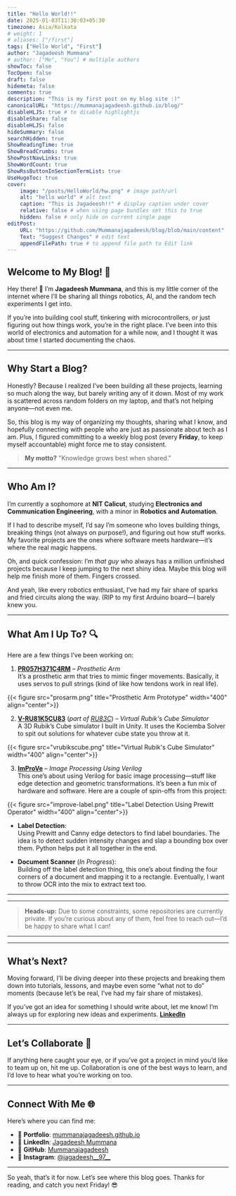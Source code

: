 ```yaml
---
title: "Hello World!!"
date: 2025-01-03T11:30:03+05:30
timezone: Asia/Kolkata
# weight: 1
# aliases: ["/first"]
tags: ["Hello World", "First"]
author: "Jagadeesh Mummana"
# author: ["Me", "You"] # multiple authors
showToc: false
TocOpen: false
draft: false
hidemeta: false
comments: true
description: "This is my first post on my blog site :)"
canonicalURL: "https://mummanajagadeesh.github.io/blog/"
disableHLJS: true # to disable highlightjs
disableShare: false
disableHLJS: false
hideSummary: false
searchHidden: true
ShowReadingTime: true
ShowBreadCrumbs: true
ShowPostNavLinks: true
ShowWordCount: true
ShowRssButtonInSectionTermList: true
UseHugoToc: true
cover:
    image: "/posts/HelloWorld/hw.png" # image path/url
    alt: "hello world" # alt text
    caption: "This is Jagadeesh!!" # display caption under cover
    relative: false # when using page bundles set this to true
    hidden: false # only hide on current single page
editPost:
    URL: "https://github.com/Mummanajagadeesh/blog/blob/main/content"
    Text: "Suggest Changes" # edit text
    appendFilePath: true # to append file path to Edit link
---
```




## Welcome to My Blog! 🚀  

Hey there! 👋 I’m **Jagadeesh Mummana**, and this is my little corner of the internet where I’ll be sharing all things robotics, AI, and the random tech experiments I get into.  

If you’re into building cool stuff, tinkering with microcontrollers, or just figuring out how things work, you’re in the right place. I’ve been into this world of electronics and automation for a while now, and I thought it was about time I started documenting the chaos.  

---

## Why Start a Blog?  

Honestly? Because I realized I’ve been building all these projects, learning so much along the way, but barely writing any of it down. Most of my work is scattered across random folders on my laptop, and that’s not helping anyone—not even me.  

So, this blog is my way of organizing my thoughts, sharing what I know, and hopefully connecting with people who are just as passionate about tech as I am. Plus, I figured committing to a weekly blog post (every **Friday**, to keep myself accountable) might force me to stay consistent.  

> **My motto?** "Knowledge grows best when shared."  


---

## Who Am I?  

I’m currently a sophomore at **NIT Calicut**, studying **Electronics and Communication Engineering**, with a minor in **Robotics and Automation**.  

If I had to describe myself, I’d say I’m someone who loves building things, breaking things (not always on purpose!), and figuring out how stuff works. My favorite projects are the ones where software meets hardware—it’s where the real magic happens.  

Oh, and quick confession: I’m *that guy* who always has a million unfinished projects because I keep jumping to the next shiny idea. Maybe this blog will help me finish more of them. Fingers crossed. 

And yeah, like every robotics enthusiast, I’ve had my fair share of sparks and fried circuits along the way. (RIP to my first Arduino board—I barely knew you.

---

## What Am I Up To? 🔍  

Here are a few things I’ve been working on:

1. **[PR057H371C4RM](https://github.com/Mummanajagadeesh/PR057H371C4RM)** – *Prosthetic Arm*  
   It’s a prosthetic arm that tries to mimic finger movements. Basically, it uses servos to pull strings (kind of like how tendons work in real life).  

{{< figure src="prosarm.png" title="Prosthetic Arm Prototype" width="400" align="center">}}


2. **[V-RU81K5CU83](https://github.com/Mummanajagadeesh/V-RU81K5CU83)** (*part of [RU83C](https://github.com/Mummanajagadeesh/RU83C)*) – *Virtual Rubik's Cube Simulator*  
   A 3D Rubik’s Cube simulator I built in Unity. It uses the Kociemba Solver to spit out solutions for whatever cube state you throw at it.  

{{< figure src="vrubikscube.png" title="Virtual Rubik's Cube Simulator" width="400" align="center">}}



3. **[ImProVe](https://github.com/Mummanajagadeesh/ImProVe)** – *Image Processing Using Verilog*  
   This one’s about using Verilog for basic image processing—stuff like edge detection and geometric transformations. It’s been a fun mix of hardware and software. Here are a couple of spin-offs from this project:

{{< figure src="improve-label.png" title="Label Detection Using Prewitt Operator" width="400" align="center">}}


   - **Label Detection**:  
     Using Prewitt and Canny edge detectors to find label boundaries. The idea is to detect sudden intensity changes and slap a bounding box over them. Python helps put it all together in the end.  

   - **Document Scanner** (*In Progress*):  
     Building off the label detection thing, this one’s about finding the four corners of a document and mapping it to a rectangle. Eventually, I want to throw OCR into the mix to extract text too.

---
---

> **Heads-up:** Due to some constraints, some repositories are currently private. If you’re curious about any of them, feel free to reach out—I’d be happy to share what I can! 
---
---


## What’s Next?  

Moving forward, I’ll be diving deeper into these projects and breaking them down into tutorials, lessons, and maybe even some “what not to do” moments (because let’s be real, I’ve had my fair share of mistakes).  

If you’ve got an idea for something I should write about, let me know! I’m always up for exploring new ideas and experiments.
**[LinkedIn](#connect-with-me-)**

---


## Let’s Collaborate 🤝  

If anything here caught your eye, or if you’ve got a project in mind you’d like to team up on, hit me up. Collaboration is one of the best ways to learn, and I’d love to hear what you’re working on too. 

---

## Connect With Me 🌐  

Here’s where you can find me:  
- 🌌 **Portfolio**: [mummanajagadeesh.github.io](https://mummanajagadeesh.github.io)  
- 💼 **LinkedIn**: [Jagadeesh Mummana](https://www.linkedin.com/in/jagadeeeshmummana)  
- 🔧 **GitHub**: [Mummanajagadeesh](https://github.com/Mummanajagadeesh)  
- 📸 **Instagram**: [@jagadeesh__97__](https://www.instagram.com/jagadeesh__97__)  

---

So yeah, that’s it for now. Let’s see where this blog goes. Thanks for reading, and catch you next Friday! 😎

 
